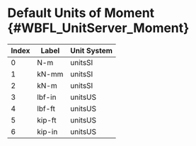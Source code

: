 Default Units of Moment {#WBFL_UnitServer_Moment}
===================

| Index | Label | Unit System |
|-------|-------|-------------|
0 | N-m | unitsSI
1 | kN-mm | unitsSI
2 | kN-m | unitsSI
3 | lbf-in | unitsUS
4 | lbf-ft | unitsUS
5 | kip-ft | unitsUS
6 | kip-in | unitsUS
